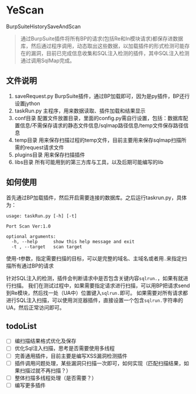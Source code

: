 # YeScan
BurpSuiteHistorySaveAndScan

> 通过BurpSuite插件将所有BP的请求(包括Re和In模块请求)都保存进数据库，然后通过程序调用，动态取出这些数据，以加载插件的形式检测可能存在的漏洞，目前已完成信息收集和SQL注入检测的插件，其中SQL注入检测通过调用SqlMap完成。

## 文件说明

1. saveRequest.py BurpSuite插件，通过BP加载即可，因为是py插件，BP还行设置jython
2. taskRun.py 主程序，用来数据读取、插件加载和结果显示
3. conf目录 配置文件放置目录，里面的config.py需自行设置，包括：数据库配置信息/不需保存请求的静态文件信息/sqlmap路径信息/temp文件保存路径信息
4. temp目录 用来保存扫描过程的temp文件，目前主要用来保存sqlmap扫描所需的request请求文件
5. plugins目录 用来保存扫描插件
6. libs目录 所有可能用到的第三方库与工具，以及后期可能编写的lib

## 如何使用

首先通过BP加载插件，然后开启需要连接的数据库。之后运行taskrun.py，具体为：
```
usage: taskRun.py [-h] [-t]

Port Scan Ver:1.0

optional arguments:
  -h, --help      show this help message and exit
  -t , --target   scan target
```
使用-t参数，指定需要扫描的目标，可以是完整的域名、主域名或者用`.`来指定扫描所有通过BP的请求

针对SQL注入的检测，插件会判断请求中是否包含关键内容`sqlrun.`，如果有就进行扫描。
我们在测试过程中，如果需要指定请求进行扫描，可以用BP把请求send到Re模块，然后找一处（UA中）位置键入`sqlrun.`即可。
如果需要对所有请求都进行SQL注入扫描，可以使用浏览器插件，直接设置一个包含`sqlrun.`字符串的UA，然后正常访问即可。

## todoList

- [ ] 编扫描结果格式优化及保存
- [ ] 优化Sql注入扫描，思考是否需要使用多线程
- [ ] 完善通用插件，目前主要是编写XSS漏洞检测插件
- [ ] 插件调用问题处理，某些漏洞只扫描一次即可，如何实现（匹配扫描结果，如果扫描过就不再扫描？）
- [ ] 整体扫描多线程处理（是否需要？）
- [ ] 编写更多插件
